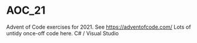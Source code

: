 # AOC_21
Advent of Code exercises for 2021.   See https://adventofcode.com/
Lots of untidy once-off code here.   C# / Visual Studio 
